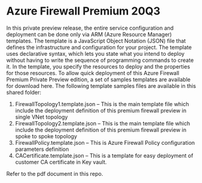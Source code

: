 # Azure Firewall Premium 20Q3 
In this private preview release, the entire service configuration and deployment can be done only via ARM (Azure 
Resource Manager) templates.
The template is a JavaScript Object Notation (JSON) file that defines the infrastructure and configuration for your 
project. The template uses declarative syntax, which lets you state what you intend to deploy without having to write 
the sequence of programming commands to create it. In the template, you specify the resources to deploy and the 
properties for those resources.
To allow quick deployment of this Azure Firewall Premium Private Preview edition, a set of samples templates are 
available for download here.
The following template samples files are available in this shared folder:
1. FirewallTopology1.template.json – This is the main template file which include the deployment definition of this 
premium firewall preview in single VNet topology
2. FirewallTopology2.template.json – This is the main template file which include the deployment definition of this 
premium firewall preview in spoke to spoke topology
3. FirewallPolicy.template.json – This is Azure Firewall Policy configuration parameters definition
4. CACertificate.template.json – This is a template for easy deployment of customer CA certificate in Key vault.

Refer to the pdf document in this repo.